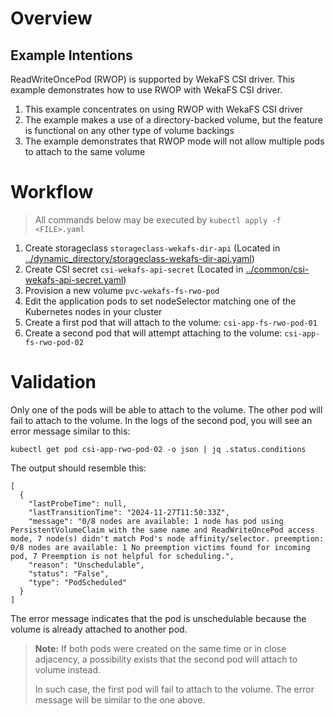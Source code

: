 # Overview

## Example Intentions
ReadWriteOncePod (RWOP) is supported by WekaFS CSI driver. This example demonstrates how to use RWOP with WekaFS CSI driver.

1. This example concentrates on using RWOP with WekaFS CSI driver
2. The example makes a use of a directory-backed volume, but the feature is functional on any other type of volume backings
3. The example demonstrates that RWOP mode will not allow multiple pods to attach to the same volume

# Workflow
> All commands below may be executed by `kubectl apply -f <FILE>.yaml`
1. Create storageclass `storageclass-wekafs-dir-api` (Located in [../dynamic_directory/storageclass-wekafs-dir-api.yaml](../dynamic_directory/storageclass-wekafs-dir-api.yaml))
2. Create CSI secret `csi-wekafs-api-secret`  (Located in [../common/csi-wekafs-api-secret.yaml](../common/csi-wekafs-api-secret.yaml)) 
3. Provision a new volume `pvc-wekafs-fs-rwo-pod`
4. Edit the application pods to set nodeSelector matching one of the Kubernetes nodes in your cluster
5. Create a first pod that will attach to the volume: `csi-app-fs-rwo-pod-01`
6. Create a second pod that will attempt attaching to the volume: `csi-app-fs-rwo-pod-02` 

# Validation
Only one of the pods will be able to attach to the volume. The other pod will fail to attach to the volume.
In the logs of the second pod, you will see an error message similar to this:

   ```
   kubectl get pod csi-app-rwo-pod-02 -o json | jq .status.conditions
   ```
The output should resemble this: 
```
[
  {
    "lastProbeTime": null,
    "lastTransitionTime": "2024-11-27T11:50:33Z",
    "message": "0/8 nodes are available: 1 node has pod using PersistentVolumeClaim with the same name and ReadWriteOncePod access mode, 7 node(s) didn't match Pod's node affinity/selector. preemption: 0/8 nodes are available: 1 No preemption victims found for incoming pod, 7 Preemption is not helpful for scheduling.",
    "reason": "Unschedulable",
    "status": "False",
    "type": "PodScheduled"
  }
]
```
The error message indicates that the pod is unschedulable because the volume is already attached to another pod.

> **Note:** If both pods were created on the same time or in close adjacency, 
> a possibility exists that the second pod will attach to volume instead. 
> 
> In such case, the first pod will fail to attach to the volume.
> The error message will be similar to the one above.
